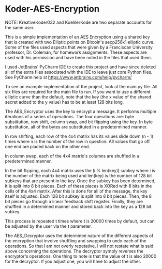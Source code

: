 # Koder-AES-Encryption

NOTE: KreativeKoder032 and KoehlerKode are two separate accounts for the same user.

This is a simple implementation of an AES Encryption using a shared key that is created with two Elliptic points on Bitcoin's secp256k1 elliptic curve.
Some of the files used aspects that were given by a Franciscan University professor, Dr. Coleman, for homework assignments. These aspects are used with his permission and have been noted in the files that used them.
  
I used JetBrains' PyCharm IDE to create this project and have since deleted all of the extra files associated with the IDE to leave just core Python files.
  See PyCharm help at https://www.jetbrains.com/help/pycharm/

To see an example implementation of the project, look at the main.py file. All six files are required for the main file to run.
If you want to use a different elliptic curve than the default, note that the key (the x value of the shared secret added to the y value) has to be at least 128 bits long.

The AES_Encryptor uses the key to encrypt a message.
It performs multiple iterations of a series of operations.
The four operations are: byte substitution, row shift, column swap, and bit flipping using the key.
In byte substitution, all of the bytes are substituted in a predetermined manner.

In row shifting, each row of the 4x4 matrix has its values slide down (n - 1) times where n is the number of the row in question. All values that go off one end are placed back on the other end.
  
In column swap, each of the 4x4 matrix's columns are shuffled in a predetermined manner.

In the bit flipping, each 4x4 matrix uses the (i % len(key)) subkey where i is the number of the matrix being used and len(key) is the number of 128 bit subkeys that are present in the key. Once the subkey has been determined, it is split into 8 bit pieces. Each of these pieces is XORed with 8 bits in the cells of the 4x4 matrix. After this is done for all of the message, the key itself is adjusted. Each 128 bit subkey is split into 8 bit pieces. Then, the 8 bit pieces go through a linear feedback shift register. Finally, they are shuffled in a determined manner and stored back into the key as a 128 bit subkey.
  
This process is repeated t times where t is 20000 times by default, but can be adjusted by the user via the t parameter.

The AES_Decryptor uses the determined nature of the different aspects of the encryption that involve shuffling and swapping to undo each of the operations.
  So that I am not overly repetative, I will not restate what is said above concerning the operations. The decryptor symply reverses the encryptor's operations. 
  One thing to note is that the value of t is also 20000 for the decryptor. If you adjust one, you will have to adjust the other.
